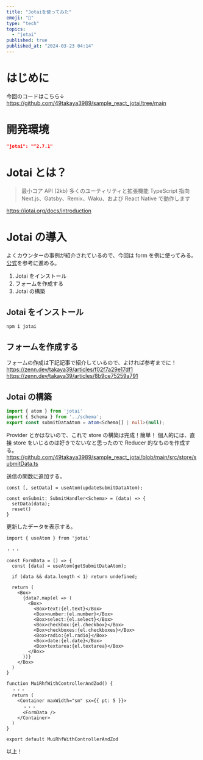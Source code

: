 ```yaml
---
title: "Jotaiを使ってみた"
emoji: "👋"
type: "tech"
topics:
  - "jotai"
published: true
published_at: "2024-03-23 04:14"
---
```


# はじめに
今回のコードはこちら↓
https://github.com/49takaya3989/sample_react_jotai/tree/main
# 開発環境
```json
"jotai": "^2.7.1"
```
# Jotai とは？
>最小コア API (2kb)
多くのユーティリティと拡張機能
TypeScript 指向
Next.js、Gatsby、Remix、Waku、および React Native で動作します

https://jotai.org/docs/introduction

# Jotai の導入
よくカウンターの事例が紹介されているので、今回は form を例に使ってみる。
[公式](https://jotai.org/#:~:text=a%20React%20framework.-,Installation,-First%20add%20Jotai)を参考に進める。
1. Jotai をインストール
2. フォームを作成する
3. Jotai の構築

## Jotai をインストール
```
npm i jotai
```
## フォームを作成する
フォームの作成は下記記事で紹介しているので、よければ参考までに！
https://zenn.dev/takaya39/articles/f02f7a29e17df1
https://zenn.dev/takaya39/articles/8b9ce75259a791

## Jotai の構築
```ts
import { atom } from 'jotai'
import { Schema } from '../schema';
export const submitDataAtom = atom<Schema[] | null>(null);
```
Provider とかはないので、これで store の構築は完成！簡単！
個人的には、直接 store をいじるのは好きでないなと思ったので Reducer 的なものを作成する。
https://github.com/49takaya3989/sample_react_jotai/blob/main/src/store/submitData.ts

送信の関数に追加する。
```tsx
const [, setData] = useAtom(updateSubmitDataAtom);

const onSubmit: SubmitHandler<Schema> = (data) => {
  setData(data);
  reset()
}
```
更新したデータを表示する。
```tsx
import { useAtom } from 'jotai'

・・・

const FormData = () => {
  const [data] = useAtom(getSubmitDataAtom);

  if (data && data.length < 1) return undefined;

  return (
    <Box>
      {data?.map(el => (
        <Box>
          <Box>text:{el.text}</Box>
          <Box>number:{el.number}</Box>
          <Box>select:{el.select}</Box>
          <Box>checkbox:{el.checkbox}</Box>
          <Box>checkboxes:{el.checkboxes}</Box>
          <Box>radio:{el.radio}</Box>
          <Box>date:{el.date}</Box>
          <Box>textarea:{el.textarea}</Box>
        </Box>
      ))}
    </Box>
  )
}

function MuiRhfWithControllerAndZod() {
  ・・・
  return (
    <Container maxWidth="sm" sx={{ pt: 5 }}>
      ・・・
      <FormData />
    </Container>
  )
}

export default MuiRhfWithControllerAndZod
```
以上！